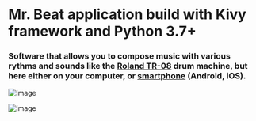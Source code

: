 # Mr. Beat application build with Kivy framework and Python 3.7+

### Software that allows you to compose music with various rythms and sounds like the [Roland TR-08](https://fr.audiofanzine.com/bar/roland/tr-08/) drum machine, but here either on your computer, or [smartphone](https://kivy.org/doc/stable/guide/packaging-android.html) (Android, iOS). 

![image](https://user-images.githubusercontent.com/36189996/112904473-4a1b1280-90e9-11eb-9d49-c367bdeade6b.png)

![image](https://user-images.githubusercontent.com/36189996/112904254-f3add400-90e8-11eb-859a-43a57fcf144c.png)
